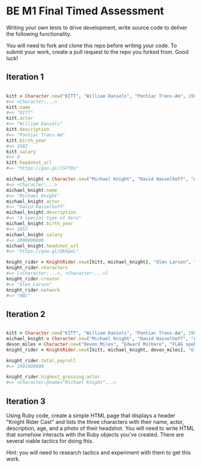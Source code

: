 # BE M1 Final Timed Assessment

Writing your own tests to drive development, write source code to deliver the following functionality.

You will need to fork and clone this repo before writing your code. To submit your work, create a pull request to the repo you forked from. Good luck!

## Iteration 1

```ruby

kitt = Character.new("KITT", "William Daniels", "Pontiac Trans-Am", 1982, "0.00", "https://goo.gl/lSFYQo")
#=> <Character:...>
kitt.name
#=> "KITT"
kitt.actor
#=> "William Daniels"
kitt.description
#=> "Pontiac Trans-Am"
kitt.birth_year
#=> 1982
kitt.salary
#=> 0
kitt.headshot_url
#=> "https://goo.gl/lSFYQo"

michael_knight = Character.new("Michael Knight", "David Hasselhoff", "A special type of hero", 1952, "1,000,000,000.00", "https://goo.gl/Qk0pwL")
#=> <Character:...>
michael_knight.name
#=> "Michael Knight"
michael_knight.actor
#=> "David Hasselhoff"
michael_knight.description
#=> "A special type of hero"
michael_knight.birth_year
#=> 1952
michael_knight.salary
#=> 1000000000
michael_knight.headshot_url
#=> "https://goo.gl/Qk0pwL"

knight_rider = KnightRider.new([kitt, michael_knight], "Glen Larson", "NBC")
knight_rider.characters
#=> [<Character:...>, <Character:...>]
knight_rider.creator
#=> "Glen Larson"
knight_rider.network
#=> "NBC"

```


## Iteration 2

```ruby

kitt = Character.new("KITT", "William Daniels", "Pontiac Trans-Am", 1982, "0.00", "https://goo.gl/lSFYQo")
michael_knight = Character.new("Michael Knight", "David Hasselhoff", "A special type of hero", 1952, "1,000,000,000.00", "https://goo.gl/Qk0pwL")
devon_miles = Character.new("Devon Miles", "Edward Mulhare", "FLAG spokesman and mission coordinator", 1923, "1,000,000", "https://goo.gl/JsvAuV")
knight_rider = KnightRider.new([kitt, michael_knight, devon_miles], "Glen Larson", "NBC")

knight_rider.total_payroll
#=> 1001000000

knight_rider.highest_grossing_actor
#=> <Character:@name="Michael Knight"...>

```


## Iteration 3

Using Ruby code, create a simple HTML page that displays a header "Knight Rider Cast" and lists the three characters with their name, actor, description, age, and a photo of their headshot. You will need to write HTML that somehow interacts with the Ruby objects you've created. There are several viable tactics for doing this.

Hint: you will need to research tactics and experiment with them to get this work.
